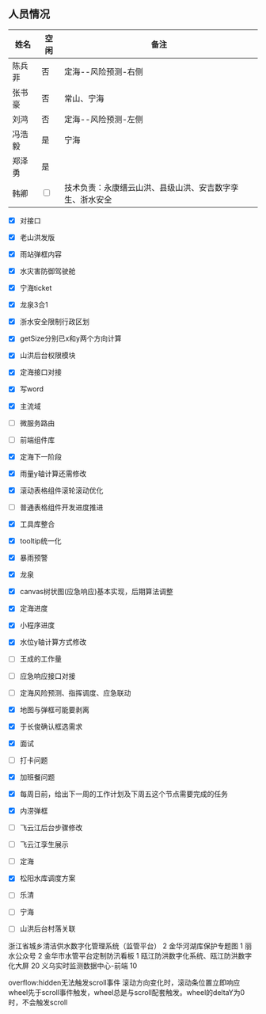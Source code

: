 ## 人员情况
| 姓名   | 空闲                    | 备注                                                     |
| ------ | ----------------------- | -------------------------------------------------------- |
| 陈兵菲 | 否 |   定海--风险预测-右侧  |
| 张书豪 | 否 |   常山、宁海                           |
| 刘鸿   | 否 |   定海--风险预测-左侧                                     |
| 冯浩毅 | 是 |    宁海                         |
| 郑泽勇 | 是 |                                          |
| 韩卿   | <input type="checkbox"> | 技术负责：永康缙云山洪、县级山洪、安吉数字孪生、浙水安全 |

- [x] 对接口
- [x] 老山洪发版
- [x] 雨站弹框内容
- [x] 水灾害防御驾驶舱
- [x] 宁海ticket
- [x] 龙泉3合1
- [x] 浙水安全限制行政区划
- [x] getSize分别已x和y两个方向计算
- [x] 山洪后台权限模块
- [x] 定海接口对接
- [x] 写word
- [x] 主流域
- [ ] 微服务路由
- [ ] 前端组件库
- [x] 定海下一阶段
- [x] 雨量y轴计算还需修改
- [x] 滚动表格组件滚轮滚动优化
- [ ] 普通表格组件开发进度推进
- [x] 工具库整合
- [x] tooltip统一化
- [x] 暴雨预警
- [x] 龙泉
- [x] canvas树状图(应急响应)基本实现，后期算法调整
- [x] 定海进度
- [x] 小程序进度
- [x] 水位y轴计算方式修改
- [ ] 王成的工作量
- [ ] 应急响应接口对接
- [ ] 定海风险预测、指挥调度、应急联动
- [x] 地图与弹框可能要剥离
- [x] 于长俊确认框选需求
- [x] 面试
- [ ] 打卡问题
- [x] 加班餐问题
- [x] 每周日前，给出下一周的工作计划及下周五这个节点需要完成的任务
- [x] 内涝弹框
- [ ] 飞云江后台步骤修改
- [ ] 飞云江孪生展示
- [ ] 定海
- [x] 松阳水库调度方案
- [ ] 乐清
- [ ] 宁海
- [ ] 山洪后台村落关联


浙江省城乡清洁供水数字化管理系统（监管平台） 2
金华河湖库保护专题图 1
丽水公众号 2
金华市水管平台定制防汛看板  1
瓯江防洪数字化系统、瓯江防洪数字化大屏 20
义乌实时监测数据中心-前端 10


overflow:hidden无法触发scroll事件
滚动方向变化时，滚动条位置立即响应
wheel先于scroll事件触发，wheel总是与scroll配套触发。wheel的deltaY为0时，不会触发scroll